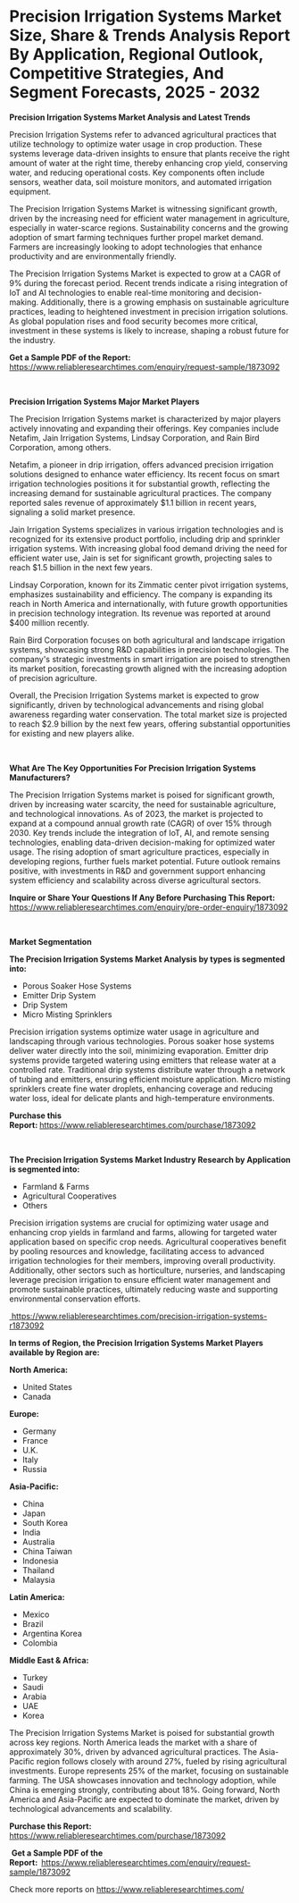 <p><h1>Precision Irrigation Systems Market Size, Share & Trends Analysis Report By Application, Regional Outlook, Competitive Strategies, And Segment Forecasts, 2025 - 2032</h1></p><p><strong>Precision Irrigation Systems Market Analysis and Latest Trends</strong></p>
<p><p>Precision Irrigation Systems refer to advanced agricultural practices that utilize technology to optimize water usage in crop production. These systems leverage data-driven insights to ensure that plants receive the right amount of water at the right time, thereby enhancing crop yield, conserving water, and reducing operational costs. Key components often include sensors, weather data, soil moisture monitors, and automated irrigation equipment.</p><p>The Precision Irrigation Systems Market is witnessing significant growth, driven by the increasing need for efficient water management in agriculture, especially in water-scarce regions. Sustainability concerns and the growing adoption of smart farming techniques further propel market demand. Farmers are increasingly looking to adopt technologies that enhance productivity and are environmentally friendly.</p><p>The Precision Irrigation Systems Market is expected to grow at a CAGR of 9% during the forecast period. Recent trends indicate a rising integration of IoT and AI technologies to enable real-time monitoring and decision-making. Additionally, there is a growing emphasis on sustainable agriculture practices, leading to heightened investment in precision irrigation solutions. As global population rises and food security becomes more critical, investment in these systems is likely to increase, shaping a robust future for the industry.</p></p>
<p><strong>Get a Sample PDF of the Report:&nbsp;</strong> <a href="https://www.reliableresearchtimes.com/enquiry/request-sample/1873092?utm_campaign=2006&utm_medium=2&utm_source=Github&utm_content=ia&utm_term=30032025&utm_id=precision-irrigation-systems">https://www.reliableresearchtimes.com/enquiry/request-sample/1873092</a></p>
<p>&nbsp;</p>
<p><strong>Precision Irrigation Systems Major Market Players</strong></p>
<p><p>The Precision Irrigation Systems market is characterized by major players actively innovating and expanding their offerings. Key companies include Netafim, Jain Irrigation Systems, Lindsay Corporation, and Rain Bird Corporation, among others. </p><p>Netafim, a pioneer in drip irrigation, offers advanced precision irrigation solutions designed to enhance water efficiency. Its recent focus on smart irrigation technologies positions it for substantial growth, reflecting the increasing demand for sustainable agricultural practices. The company reported sales revenue of approximately $1.1 billion in recent years, signaling a solid market presence.</p><p>Jain Irrigation Systems specializes in various irrigation technologies and is recognized for its extensive product portfolio, including drip and sprinkler irrigation systems. With increasing global food demand driving the need for efficient water use, Jain is set for significant growth, projecting sales to reach $1.5 billion in the next few years.</p><p>Lindsay Corporation, known for its Zimmatic center pivot irrigation systems, emphasizes sustainability and efficiency. The company is expanding its reach in North America and internationally, with future growth opportunities in precision technology integration. Its revenue was reported at around $400 million recently.</p><p>Rain Bird Corporation focuses on both agricultural and landscape irrigation systems, showcasing strong R&D capabilities in precision technologies. The company's strategic investments in smart irrigation are poised to strengthen its market position, forecasting growth aligned with the increasing adoption of precision agriculture.</p><p>Overall, the Precision Irrigation Systems market is expected to grow significantly, driven by technological advancements and rising global awareness regarding water conservation. The total market size is projected to reach $2.9 billion by the next few years, offering substantial opportunities for existing and new players alike.</p></p>
<p>&nbsp;</p>
<p><strong>What Are The Key Opportunities For Precision Irrigation Systems Manufacturers?</strong></p>
<p><p>The Precision Irrigation Systems market is poised for significant growth, driven by increasing water scarcity, the need for sustainable agriculture, and technological innovations. As of 2023, the market is projected to expand at a compound annual growth rate (CAGR) of over 15% through 2030. Key trends include the integration of IoT, AI, and remote sensing technologies, enabling data-driven decision-making for optimized water usage. The rising adoption of smart agriculture practices, especially in developing regions, further fuels market potential. Future outlook remains positive, with investments in R&D and government support enhancing system efficiency and scalability across diverse agricultural sectors.</p></p>
<p><strong>Inquire or Share Your Questions If Any Before Purchasing This Report:</strong> <a href="https://www.reliableresearchtimes.com/enquiry/pre-order-enquiry/1873092?utm_campaign=2006&utm_medium=2&utm_source=Github&utm_content=ia&utm_term=30032025&utm_id=precision-irrigation-systems">https://www.reliableresearchtimes.com/enquiry/pre-order-enquiry/1873092</a></p>
<p>&nbsp;</p>
<p><strong>Market Segmentation</strong></p>
<p><strong>The Precision Irrigation Systems Market Analysis by types is segmented into:</strong></p>
<p><ul><li>Porous Soaker Hose Systems</li><li>Emitter Drip System</li><li>Drip System</li><li>Micro Misting Sprinklers</li></ul></p>
<p><p>Precision irrigation systems optimize water usage in agriculture and landscaping through various technologies. Porous soaker hose systems deliver water directly into the soil, minimizing evaporation. Emitter drip systems provide targeted watering using emitters that release water at a controlled rate. Traditional drip systems distribute water through a network of tubing and emitters, ensuring efficient moisture application. Micro misting sprinklers create fine water droplets, enhancing coverage and reducing water loss, ideal for delicate plants and high-temperature environments.</p></p>
<p><strong>Purchase this Report:&nbsp;</strong><a href="https://www.reliableresearchtimes.com/purchase/1873092?utm_campaign=2006&utm_medium=2&utm_source=Github&utm_content=ia&utm_term=30032025&utm_id=precision-irrigation-systems">https://www.reliableresearchtimes.com/purchase/1873092</a></p>
<p>&nbsp;</p>
<p><strong>The Precision Irrigation Systems Market Industry Research by Application is segmented into:</strong></p>
<p><ul><li>Farmland & Farms</li><li>Agricultural Cooperatives</li><li>Others</li></ul></p>
<p><p>Precision irrigation systems are crucial for optimizing water usage and enhancing crop yields in farmland and farms, allowing for targeted water application based on specific crop needs. Agricultural cooperatives benefit by pooling resources and knowledge, facilitating access to advanced irrigation technologies for their members, improving overall productivity. Additionally, other sectors such as horticulture, nurseries, and landscaping leverage precision irrigation to ensure efficient water management and promote sustainable practices, ultimately reducing waste and supporting environmental conservation efforts.</p></p>
<p><a href="https://www.reliableresearchtimes.com/precision-irrigation-systems-r1873092?utm_campaign=2006&utm_medium=2&utm_source=Github&utm_content=ia&utm_term=30032025&utm_id=precision-irrigation-systems">&nbsp;https://www.reliableresearchtimes.com/precision-irrigation-systems-r1873092</a></p>
<p><strong>In terms of Region, the Precision Irrigation Systems Market Players available by Region are:</strong></p>
<p>
    <p> <strong> North America: </strong>
        <ul>
            <li>United States</li>
            <li>Canada</li>
        </ul>
        </p> 
    <p> <strong> Europe: </strong>
        <ul>
            <li>Germany</li>
            <li>France</li>
            <li>U.K.</li>
            <li>Italy</li>
            <li>Russia</li>
        </ul>
        </p> 
    <p> <strong> Asia-Pacific: </strong>
        <ul>
            <li>China</li>
            <li>Japan</li>
            <li>South Korea</li>
            <li>India</li>
            <li>Australia</li>
            <li>China Taiwan</li>
            <li>Indonesia</li>
            <li>Thailand</li>
            <li>Malaysia</li>
        </ul>
        </p> 
    <p> <strong> Latin America: </strong>
        <ul>
            <li>Mexico</li>
            <li>Brazil</li>
            <li>Argentina Korea</li>
            <li>Colombia</li>
        </ul>
        </p> 
    <p> <strong> Middle East & Africa: </strong>
        <ul>
            <li>Turkey</li>
            <li>Saudi</li>
            <li>Arabia</li>
            <li>UAE</li>
            <li>Korea</li>
        </ul>
    </p>
    </p>
<p><p>The Precision Irrigation Systems Market is poised for substantial growth across key regions. North America leads the market with a share of approximately 30%, driven by advanced agricultural practices. The Asia-Pacific region follows closely with around 27%, fueled by rising agricultural investments. Europe represents 25% of the market, focusing on sustainable farming. The USA showcases innovation and technology adoption, while China is emerging strongly, contributing about 18%. Going forward, North America and Asia-Pacific are expected to dominate the market, driven by technological advancements and scalability.</p></p>
<p><strong>Purchase this Report: </strong><a href="https://www.reliableresearchtimes.com/purchase/1873092?utm_campaign=2006&utm_medium=2&utm_source=Github&utm_content=ia&utm_term=30032025&utm_id=precision-irrigation-systems">https://www.reliableresearchtimes.com/purchase/1873092</a></p>
<p>&nbsp;<strong>Get a Sample PDF of the Report:&nbsp;&nbsp;</strong><a href="https://www.reliableresearchtimes.com/enquiry/request-sample/1873092?utm_campaign=2006&utm_medium=2&utm_source=Github&utm_content=ia&utm_term=30032025&utm_id=precision-irrigation-systems">https://www.reliableresearchtimes.com/enquiry/request-sample/1873092</a></p>
<p><strong></strong></p>
<p>Check more reports on <a href="https://www.reliableresearchtimes.com/?utm_campaign=2006&utm_medium=2&utm_source=Github&utm_content=ia&utm_term=30032025&utm_id=precision-irrigation-systems">https://www.reliableresearchtimes.com/</a></p>